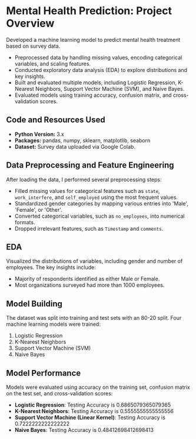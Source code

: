 # Mental Health Prediction: Project Overview

Developed a machine learning model to predict mental health treatment based on survey data.

- Preprocessed data by handling missing values, encoding categorical variables, and scaling features.
- Conducted exploratory data analysis (EDA) to explore distributions and key insights.
- Built and evaluated multiple models, including Logistic Regression, K-Nearest Neighbors, Support Vector Machine (SVM), and Naive Bayes.
- Evaluated models using training accuracy, confusion matrix, and cross-validation scores.

## Code and Resources Used

- **Python Version:** 3.x
- **Packages:** pandas, numpy, sklearn, matplotlib, seaborn
- **Dataset:** Survey data uploaded via Google Colab.

## Data Preprocessing and Feature Engineering

After loading the data, I performed several preprocessing steps:

- Filled missing values for categorical features such as `state`, `work_interfere`, and `self_employed` using the most frequent values.
- Standardized gender categories by mapping various entries into 'Male', 'Female', or 'Other'.
- Converted categorical variables, such as `no_employees`, into numerical formats.
- Dropped irrelevant features, such as `Timestamp` and `comments`.

## EDA

Visualized the distributions of variables, including gender and number of employees. The key insights include:

- Majority of respondents identified as either Male or Female.
- Most organizations surveyed had more than 1000 employees.

## Model Building

The dataset was split into training and test sets with an 80-20 split. Four machine learning models were trained:

1. Logistic Regression
2. K-Nearest Neighbors
3. Support Vector Machine (SVM)
4. Naive Bayes

## Model Performance

Models were evaluated using accuracy on the training set, confusion matrix on the test set, and cross-validation scores:

- **Logistic Regression**: Testing Accuracy is 0.6865079365079365
- **K-Nearest Neighbors**: Testing Accuracy is 0.5555555555555556
- **Support Vector Machine (Linear Kernel)**: Testing Accuracy is 0.7222222222222222
- **Naive Bayes**: Testing Accuracy is 0.48412698412698413

